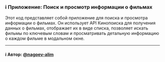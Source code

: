 ### ℹ️ Приложение: Поиск и просмотр информации о фильмах

Этот код представляет собой приложение для поиска и просмотра информации о фильмах.
Он использует API Кинопоиска для получения данных о фильмах, отображает их в виде
списка, позволяет искать фильмы по ключевым словам и просматривать детальную
информацию о каждом фильме в модальном окне.

-----
#### ℹ️ Автор: [@nagoev-alim](https://github.com/nagoev-alim)

